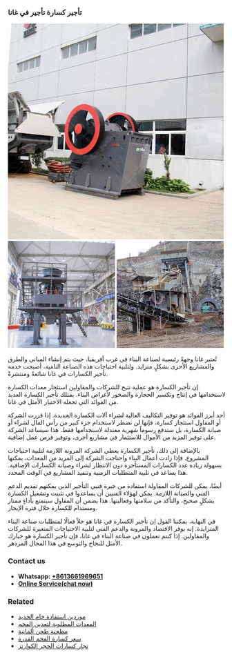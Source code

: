 <h3>تأجير كسارة تأجير في غانا</h3><img src='1701850619.jpg' alt=''><p>تُعتبر غانا وجهةً رئيسية لصناعة البناء في غرب أفريقيا، حيث يتم إنشاء المباني والطرق والمشاريع الأخرى بشكلٍ متزايد. ولتلبية احتياجات هذه الصناعة النامية، أصبحت خدمة تأجير الكسارات في غانا شائعةً ومنتشرةً. </p><p>إن تأجير الكسارة هو عملية تتيح للشركات والمقاولين استئجار معدات الكسارة لاستخدامها في إنتاج وتكسير الحجارة والصخور لأغراض البناء. يمتلك تأجير الكسارة العديد من الفوائد التي تجعله الاختيار الأمثل في غانا.</p><p>أحد أبرز الفوائد هو توفير التكاليف العالية لشراء آلات الكسارة الجديدة. إذا قررت الشركة أو المقاول استئجار كسارة، فإنها لن تضطر لاستخدام جزء كبير من رأس المال لشراء أو صيانة الكسارة، بل ستدفع رسوماً شهرية معتدلة لاستخدامها فقط. هذا سيساعد الشركة على توفير المزيد من الأموال للاستثمار في مشاريع أخرى، وتوفير فرص عمل إضافية.</p><p>بالإضافة إلى ذلك، تأجير الكسارة يعطي الشركة المرونة اللازمة لتلبية احتياجات المشروع. فإذا زادت أعمال البناء واحتاجت الشركة إلى المزيد من المعدات، يمكنها بسهولة زيادة عدد الكسارات المستأجرة دون الانتظار لشراء وصيانة الكسارات الإضافية. هذا يساعد في تلبية المتطلبات الزمنية وتنفيذ المشاريع في الوقت المحدد.</p><p>أيضًا، يمكن للشركات المقاولة استفادة من خبرة فنيي التأجير الذين يمكنهم تقديم الدعم الفني والصيانة اللازمة. يمكن لهؤلاء الفنيين أن يساعدوا في تثبيت وتشغيل الكسارة بشكلٍ صحيح، والتأكد من سلامتها وفعاليتها. هذا يضمن أن المقاول سيتمتع بأداءٍ ممتاز ومستدام للكسارة خلال فترة الإيجار.</p><p>في النهاية، يمكننا القول إن تأجير الكسارة في غانا هو حلاً فعالًا لمتطلبات صناعة البناء المتزايدة. إنه يوفر الاقتصاد والمرونة والدعم الفني لتلبية الاحتياجات المتغيرة للشركات والمقاولين. إذا كنتم تعملون في صناعة البناء في غانا، فإن تأجير الكسارة هو خيارك الأمثل للنجاح والتوسع في هذا المجال المزدهر.</p><h3>Contact us</h3><ul><li><strong>Whatsapp:&nbsp;<a href="https://wa.me/8613661969651">+8613661969651</a></strong></li><li><a href="https://swt.shibang-china.com/?git&amp;zhl&amp;تأجير كسارة تأجير في غانا"><strong>Online Service(chat now)</strong></a></li></ul><h3>Related</h3><ul><li><a href='موردين استفادة خام الحديد.md'>موردين استفادة خام الحديد</a></li><li><a href='المعدات المطلوبة لتعدين الفحم.md'>المعدات المطلوبة لتعدين الفحم</a></li><li><a href='مطحنة طحن ألمانية.md'>مطحنة طحن ألمانية</a></li><li><a href='سعر كسارة الفحم القدرة.md'>سعر كسارة الفحم القدرة</a></li><li><a href='تجار كسارات الحجر الكوارتز.md'>تجار كسارات الحجر الكوارتز</a></li></ul>